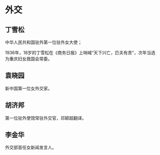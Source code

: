 # 外交

## 丁雪松

中华人民共和国驻外第一位驻外女大使；

1936年，18岁的丁雪松在《商务日报》上呐喊“天下兴亡，匹夫有责”，次年当选为重庆妇女救国会常委。

## 袁晓园

新中国第一位女外交家。

## 胡济邦

第一位驻外使馆常驻外交官，邓颖超翻译。

## 李金华

外交部首任女新闻发言人。
